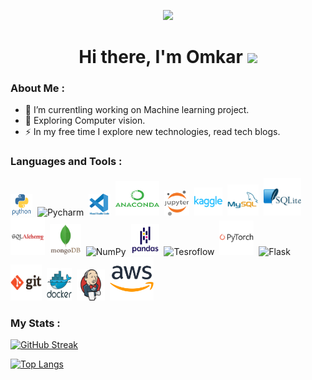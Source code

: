 <p align="center"><img src="https://user-images.githubusercontent.com/108358005/176596862-d26905c6-2eac-41d9-bac2-2bb85aeaa763.png" width="280"/></p>
<h1 align="center">Hi there, I'm Omkar <img src="https://media.giphy.com/media/hvRJCLFzcasrR4ia7z/giphy.gif" width="40"></h1>

### About Me :
- :telescope: I’m currentling working on Machine learning project.
- 🌱 Exploring Computer vision.
- ⚡ In my free time I explore new technologies, read tech blogs.

### Languages and Tools :

<p>
<img src="https://github.com/devicons/devicon/blob/master/icons/python/python-original-wordmark.svg" title="Python" alt="Python" width="35" height="35"/>&nbsp;
<img src="https://www.svgrepo.com/show/354237/pycharm.svg" title="Pycharm" alt="Pycharm" width="35" height="35"/>&nbsp;
<img src="https://github.com/devicons/devicon/blob/master/icons/vscode/vscode-original-wordmark.svg" title="VScode" alt="VScode" width="35" height="35"/>&nbsp;
<img src="https://github.com/devicons/devicon/blob/master/icons/anaconda/anaconda-original-wordmark.svg" title="Anaconda" alt="Anaconda" width="70" height="55"/>&nbsp;
<img src="https://github.com/devicons/devicon/blob/master/icons/jupyter/jupyter-original-wordmark.svg" title="Jupyter" alt="Jupyter" width="40" height="40"/>&nbsp;
<img src="https://github.com/devicons/devicon/blob/master/icons/kaggle/kaggle-original-wordmark.svg" title="Kaggle" alt="Kaggle" width="45" height="45"/>&nbsp;
<img src="https://github.com/devicons/devicon/blob/master/icons/mysql/mysql-original-wordmark.svg" title="MySQL" alt="MySQL" width="50" height="50"/>&nbsp;
<img src="https://github.com/devicons/devicon/blob/master/icons/sqlite/sqlite-original-wordmark.svg"  title="Sqlite" alt="Sqlite" width="60" height="60"/>&nbsp;
<img src="https://github.com/devicons/devicon/blob/master/icons/sqlalchemy/sqlalchemy-original-wordmark.svg" title="Sqlalchemy" alt="Sqlalchemy" width="55" height="60"/>&nbsp;
<img src="https://github.com/devicons/devicon/blob/master/icons/mongodb/mongodb-original-wordmark.svg" title="MongoDB" alt="MongoDB" width="50" height="50"/>&nbsp;
<img src="https://www.svgrepo.com/show/354127/numpy.svg" title="NumPy" alt="NumPy" width="35" height="40"/>&nbsp;
<img src="https://github.com/devicons/devicon/blob/master/icons/pandas/pandas-original-wordmark.svg" title="Pandas"  alt="Pandas" width="45" height="50"/>&nbsp;
<img src="https://www.svgrepo.com/show/354440/tensorflow.svg" title="Tensorflow"  alt="Tesroflow" width="40" height="45"/>&nbsp;
<img src="https://github.com/devicons/devicon/blob/master/icons/pytorch/pytorch-original-wordmark.svg" title="Pytorch" alt="Pytorch" width="55" height="55"/>&nbsp;
<img src="https://www.svgrepo.com/show/306053/flask.svg" title="Flask" alt="Flask" width="37" height="47"/>&nbsp;
<img src="https://github.com/devicons/devicon/blob/master/icons/git/git-original-wordmark.svg" title="Git" alt="Git" width="50" height="58"/>&nbsp;
<img src="https://github.com/devicons/devicon/blob/master/icons/docker/docker-original-wordmark.svg" title="Docker" alt="Docker" width="40" height="52"/>&nbsp;
<img src="https://github.com/devicons/devicon/blob/master/icons/jenkins/jenkins-original.svg" title="Jenkins" alt="Jenkins" width="45" height="50"/>&nbsp;  
<img src="https://github.com/devicons/devicon/blob/master/icons/amazonwebservices/amazonwebservices-original-wordmark.svg" title="AWS" alt="AWS" width="70" height="70"/>&nbsp;
</p>


### My Stats :
[![GitHub Streak](http://github-readme-streak-stats.herokuapp.com?user=fadtareomkar&theme=dark&background=000000)](https://git.io/streak-stats)

[![Top Langs](https://github-readme-stats.vercel.app/api/top-langs/?username=fadtareomkar&layout=compact&theme=vision-friendly-dark)](https://github.com/anuraghazra/github-readme-stats)
